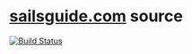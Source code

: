 # [sailsguide.com](https://sailsguide.com/) source
[![Build Status](https://travis-ci.org/sails-guide/source.svg?branch=master)](https://travis-ci.org/sails-guide/source)
